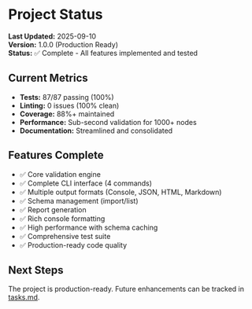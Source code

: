 # Project Status

**Last Updated:** 2025-09-10  
**Version:** 1.0.0 (Production Ready)  
**Status:** ✅ Complete - All features implemented and tested

## Current Metrics

- **Tests:** 87/87 passing (100%)
- **Linting:** 0 issues (100% clean)
- **Coverage:** 88%+ maintained
- **Performance:** Sub-second validation for 1000+ nodes
- **Documentation:** Streamlined and consolidated

## Features Complete

- ✅ Core validation engine
- ✅ Complete CLI interface (4 commands)
- ✅ Multiple output formats (Console, JSON, HTML, Markdown)
- ✅ Schema management (import/list)
- ✅ Report generation
- ✅ Rich console formatting
- ✅ High performance with schema caching
- ✅ Comprehensive test suite
- ✅ Production-ready code quality

## Next Steps

The project is production-ready. Future enhancements can be tracked in [tasks.md](tasks.md).
